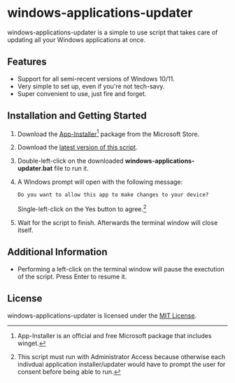 # windows-applications-updater

windows-applications-updater is a simple to use script that takes care of updating all your Windows applications at once.

## Features

- Support for all semi-recent versions of Windows 10/11.
- Very simple to set up, even if you're not tech-savy.
- Super convenient to use, just fire and forget.

## Installation and Getting Started

1. Download the [App-Installer](https://apps.microsoft.com/store/detail/app-installer/9NBLGGH4NNS1)[^app-installer] package from the Microsoft Store.

2. Download the [latest version of this script](https://github.com/Freddythereal/windows-applications-updater/releases/latest/download/windows-applications-updater.bat).

3. Double-left-click on the downloaded **windows-applications-updater.bat** file to run it.

4. A Windows prompt will open with the following message:

   `Do you want to allow this app to make changes to your device?`

   Single-left-click on the Yes button to agree.[^administrator_access]

5. Wait for the script to finish. Afterwards the terminal window will close itself.

[^app-installer]: App-Installer is an official and free Microsoft package that includes winget[^winget].
[^winget]:
    Winget (also known as Windows Package Manager) is the official, free and open-source package manager designed by Microsoft for Windows 10 and Windows 11. This script requires winget to be installed on your system to work. You can learn more about winget [here](https://learn.microsoft.com/windows/package-manager/winget/).

[^administrator_access]: This script must run with Administrator Access because otherwise each indivdual application installer/updater would have to prompt the user for consent before being able to run.

## Additional Information

- Performing a left-click on the terminal window will pause the exectution of the script.
  Press Enter to resume it.

## License

windows-applications-updater is licensed under the [MIT License](https://github.com/Freddythereal/windows-applications-updater/blob/master/LICENSE).
